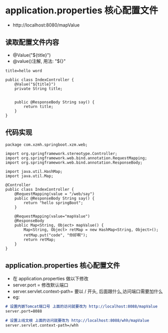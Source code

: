 # application.properties 核心配置文件
- http://localhost:8080/mapValue

## 读取配置文件内容
- @Value("${title}") 
- @value()注解, 用法: "${}"
```properties
title=hello word
```

```controller
public class IndexController {
    @Value("${title}")
    private String title;
    
    
    public @ResponseBody String say() {
        return title;
    }
}

```


## 代码实现
```
package com.xzmh.springboot.xzm.web;

import org.springframework.stereotype.Controller;
import org.springframework.web.bind.annotation.RequestMapping;
import org.springframework.web.bind.annotation.ResponseBody;

import java.util.HashMap;
import java.util.Map;

@Controller
public class IndexController {
    @RequestMapping(value = "/web/say")
    public @ResponseBody String say() {
        return "hello springBoot";
    }

    @RequestMapping(value="mapValue")
    @ResponseBody
    public Map<String, Object> mapValue() {
        Map<String, Object> retMap = new HashMap<String, Object>();
        retMap.put("code", "你好啊");
        return retMap;
    }
}
```

## application.properties 核心配置文件
- 在 application.properties 做以下修改
- server.port = 修改默认端口
- server.servlet.context-path= 要以 / 开头, 后面跟什么,访问端口需要加什么
- eg:
```markdown
# 设置内嵌Tomcat端口号 上面的访问就要改为 http://localhost:8088/mapValue
server.port=8088

# 设置上线文根 上面的访问就要改为 http://localhost:8088/whh/mapValue
server.servlet.context-path=/whh

```